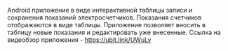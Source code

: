Android приложение в виде интерактивной таблицы записи и сохранения показаний электросчетчиков. Показания счетчиков отображаются в виде таблицы. Приложение позволяет вносить в таблицу новые показания и редактировать уже внесенные. Ссылка на видеобзор приложения - https://ubit.link/UWuLv
